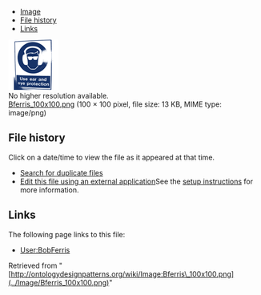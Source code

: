 * [Image](../Image/Bferris_100x100.png#file)
* [File history](../Image/Bferris_100x100.png#filehistory)
* [Links](../Image/Bferris_100x100.png#filelinks)

[![Image:Bferris 100x100.png](../images/1/19/Bferris_100x100.png)](../images/1/19/Bferris_100x100.png)  
No higher resolution available.  
[Bferris\_100x100.png](../images/1/19/Bferris_100x100.png)‎ (100 × 100 pixel, file size: 13 KB, MIME type: image/png)

## File history

Click on a date/time to view the file as it appeared at that time.



  
* [Search for duplicate files](http://ontologydesignpatterns.org/wiki/Special:FileDuplicateSearch/Bferris_100x100.png "Special:FileDuplicateSearch/Bferris 100x100.png")
* [Edit this file using an external application](http://ontologydesignpatterns.org/wiki/index.php?title=Image:Bferris_100x100.png&action=edit&externaledit=true&mode=file "Image:Bferris 100x100.png")See the [setup instructions](http://www.mediawiki.org/wiki/Manual:External_editors "http://www.mediawiki.org/wiki/Manual:External_editors") for more information.

## Links



The following page links to this file:


* [User:BobFerris](../User/BobFerris "User:BobFerris")


Retrieved from "[http://ontologydesignpatterns.org/wiki/Image:Bferris\_100x100.png](../Image/Bferris_100x100.png)"